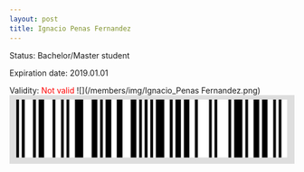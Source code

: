 ```yaml
---
layout: post
title: Ignacio Penas Fernandez
---
```


Status: Bachelor/Master student

Expiration date: 2019.01.01

Validity: <font color="red"> Not valid</font> 
![](/members/img/Ignacio_Penas Fernandez.png)
![](/members/img/bar.png)
